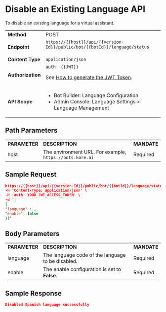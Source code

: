 # **Disable an Existing Language API**

To disable an existing language for a virtual assistant.

 


<table>
  <tr>
   <td><strong>Method</strong>
   </td>
   <td>POST
   </td>
  </tr>
  <tr>
   <td><strong>Endpoint</strong>
   </td>
   <td><code>https://{{host}}/api/{{version-Id}}/public/bot/{{botId}}/language/status</code>
<p>
 
   </td>
  </tr>
  <tr>
   <td><strong>Content Type</strong>
   </td>
   <td><code>application/json</code>
   </td>
  </tr>
  <tr>
   <td><strong>Authorization</strong>
   </td>
   <td><code>auth: {{JWT}}</code>
<p>
See <a href="https://developer.kore.ai/docs/bots/api-guide/apis/#Generating_the_JWT_Token">How to generate the JWT Token</a>.
   </td>
  </tr>
  <tr>
   <td><strong>API Scope</strong>
   </td>
   <td>
<ul>

<li>Bot Builder: Language Configuration

<li>Admin Console: Language Settings > Language Management
</li>
</ul>
   </td>
  </tr>
</table>


 


## Path Parameters


<table>
  <tr>
   <td><strong>PARAMETER</strong>
   </td>
   <td><strong>DESCRIPTION</strong>
   </td>
   <td><strong>MANDATE</strong>
   </td>
  </tr>
  <tr>
   <td>host
   </td>
   <td>The environment URL. For example, <code>https://bots.kore.ai</code>
   </td>
   <td>Required
   </td>
  </tr>
</table>



## Sample Request


```json
https://{{host}}/api/{{version-Id}}/public/bot/{{botId}}/language/status \
-H 'Content-Type: application/json' \
-H 'auth: YOUR_JWT_ACCESS_TOKEN' \
-d '[
{
"language" : ,
"enable": false
}]'
```


 


## Body Parameters


<table>
  <tr>
   <td><strong>PARAMETER</strong>
   </td>
   <td><strong>DESCRIPTION</strong>
   </td>
   <td><strong>MANDATE</strong>
   </td>
  </tr>
  <tr>
   <td>language
   </td>
   <td>The language code of the language to be disabled.
   </td>
   <td>Required
   </td>
  </tr>
  <tr>
   <td>enable
   </td>
   <td>The enable configuration is set to <strong>False</strong>.
   </td>
   <td>Required
   </td>
  </tr>
</table>



## Sample Response


```json
Disabled Spanish language successfully
```
